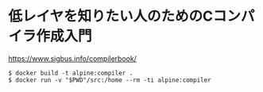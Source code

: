 # 低レイヤを知りたい人のためのCコンパイラ作成入門
https://www.sigbus.info/compilerbook/

```
$ docker build -t alpine:compiler .
$ docker run -v "$PWD"/src:/home --rm -ti alpine:compiler
```

